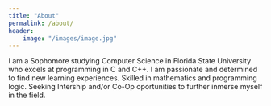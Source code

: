 ```yaml
---
title: "About"
permalink: /about/
header:
    image: "/images/image.jpg"
---
```


I am a Sophomore studying Computer Science in Florida State University who excels at programming in C and C++. 
I am passionate and determined to find new learning experiences. 
Skilled in mathematics and programming logic. 
Seeking Intership and/or Co-Op oportunities to further inmerse myself in the field.

